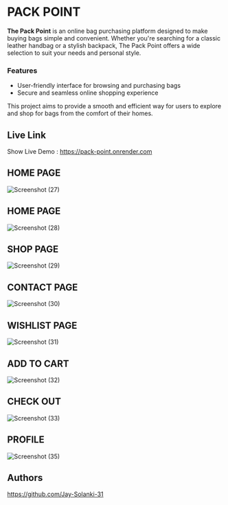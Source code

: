 
# PACK POINT

**The Pack Point** is an online bag purchasing platform designed to make buying bags simple and convenient. Whether you're searching for a classic leather handbag or a stylish backpack, The Pack Point offers a wide selection to suit your needs and personal style.

### Features
- User-friendly interface for browsing and purchasing bags
- Secure and seamless online shopping experience

This project aims to provide a smooth and efficient way for users to explore and shop for bags from the comfort of their homes.



## Live Link
Show Live Demo : https://pack-point.onrender.com



## HOME PAGE 

![Screenshot (27)](https://github.com/user-attachments/assets/d174c4ba-bfd9-44aa-ae48-c60d1b8bbbc3)

## HOME PAGE

![Screenshot (28)](https://github.com/user-attachments/assets/aab48b90-e85d-4afc-a71f-b8a081dc93f1)

## SHOP PAGE

![Screenshot (29)](https://github.com/user-attachments/assets/cddf9e7b-2a2f-46d8-a1f3-c6bcee90edd4)

## CONTACT PAGE

![Screenshot (30)](https://github.com/user-attachments/assets/6675eebc-0f55-43a3-934e-e902cfaa2b37)

## WISHLIST PAGE

![Screenshot (31)](https://github.com/user-attachments/assets/4dcd8737-d5de-4847-be6b-595b754e20e2)

## ADD TO CART

![Screenshot (32)](https://github.com/user-attachments/assets/dd5afee9-eb7a-463a-954b-91c56140c501)

## CHECK OUT 

![Screenshot (33)](https://github.com/user-attachments/assets/e9e4060b-6118-4834-82a3-187eb47869be)

## PROFILE

![Screenshot (35)](https://github.com/user-attachments/assets/cca4773d-35f7-4ac4-b0c7-e6d6b5151db2)



## Authors
https://github.com/Jay-Solanki-31


